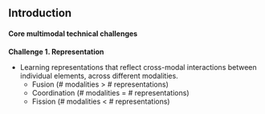 ## Introduction

#### Core multimodal technical challenges

**Challenge 1. Representation**
- Learning representations that reflect cross-modal interactions between individual elements, across different modalities.
  - Fusion (# modalities > # representations)
  - Coordination (# modalities = # representations)
  - Fission (# modalities < # representations)
